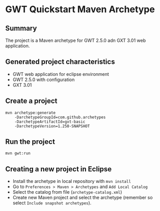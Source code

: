 GWT Quickstart Maven Archetype
=========================================

Summary
-------
The project is a Maven archetype for GWT 2.5.0 adn GXT 3.01 web application.

Generated project characteristics
-------------------------
* GWT web application for eclipse environment
* GWT 2.5.0 with configuration
* GXT 3.01

Create a project
----------------

    mvn archetype:generate
        -DarchetypeGroupId=com.github.archetypes
        -DarchetypeArtifactId=gxt-basic
        -DarchetypeVersion=1.250-SNAPSHOT

Run the project
----------------

	mvn gwt:run
	
Creating a new project in Eclipse
----------------------------------

* Install the archetype in local repository with `mvn install`
* Go to `Preferences > Maven > Archetypes` and `Add Local Catalog`
* Select the catalog from file (`archetype-catalog.xml`) 
* Create new Maven project and select the archetype (remember so select `Include snapshot archetypes`).

